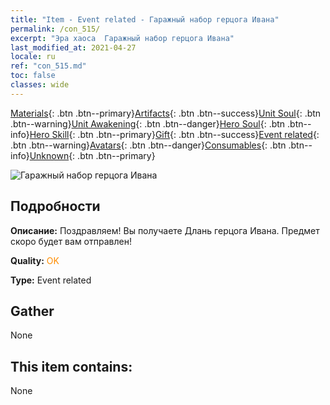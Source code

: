 ```yaml
---
title: "Item - Event related - Гаражный набор герцога Ивана"
permalink: /con_515/
excerpt: "Эра хаоса  Гаражный набор герцога Ивана"
last_modified_at: 2021-04-27
locale: ru
ref: "con_515.md"
toc: false
classes: wide
---
```

 [Materials](/ItemsRU/){: .btn .btn--primary}[Artifacts](/ItemsRU/Artifacts/){: .btn .btn--success}[Unit Soul](/ItemsRU/UnitSoul/){: .btn .btn--warning}[Unit Awakening](/ItemsRU/UnitAwakening/){: .btn .btn--danger}[Hero Soul](/ItemsRU/HeroSoul/){: .btn .btn--info}[Hero Skill](/ItemsRU/HeroSkill/){: .btn .btn--primary}[Gift](/ItemsRU/Gift/){: .btn .btn--success}[Event related](/ItemsRU/Events/){: .btn .btn--warning}[Avatars](/ItemsRU/Avatars/){: .btn .btn--danger}[Consumables](/ItemsRU/Consumables/){: .btn .btn--info}[Unknown](/ItemsRU/Unknown/){: .btn .btn--primary}

 ![Гаражный набор герцога Ивана](/images/t/i_10006.png)

## Подробности
 **Описание:** Поздравляем! Вы получаете Длань герцога Ивана. Предмет скоро будет вам отправлен!

 **Quality:** <span style="color: #FF8C00">OK</span>

 **Type:** Event related

## Gather

  None

## This item contains:

  None

